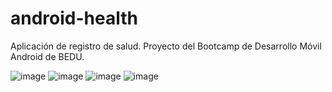 # android-health
Aplicación de registro de salud. Proyecto del Bootcamp de Desarrollo Móvil Android de BEDU.

![image](https://github.com/TsukiZombina/android-health/assets/7613290/93b98b53-f783-4bf6-8043-7b4b32703a0d)
![image](https://github.com/TsukiZombina/android-health/assets/7613290/05333200-45e3-4af3-9d2f-5f27e9421062)
![image](https://github.com/TsukiZombina/android-health/assets/7613290/0a30250b-c524-4b32-a915-dad740ffd53a)
![image](https://github.com/TsukiZombina/android-health/assets/7613290/882776b8-0794-4dae-8654-100f7edd0972)


